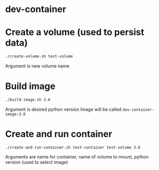 # dev-container

# Create a volume (used to persist data)

```bash
./create-volume.sh test-volume
```

Argument is new volume name

# Build image

```bash
./build-image.sh 3.6
```

Argument is desired python version
Image will be called `dev-container-image:3.6`

# Create and run container

```
./create-and-run-container.sh test-container test-volume 3.6
```

Arguments are name for container, name of volume to mount, python version (used to select image)




